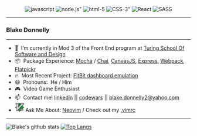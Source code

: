 

<div align="center">
  <img alt="javascript" src="https://img.shields.io/badge/javascript%20-%23F7DF1E.svg?&style=for-the-badge&logo=javascript&logoColor=%23231123" />
  <img alt=node.js" src="https://img.shields.io/badge/node.js%20-%2343853D.svg?&style=for-the-badge&logo=node.js&logoColor=white" />
  <img alt="html-5" src="https://img.shields.io/badge/html5%20-%23E34F26.svg?&style=for-the-badge&logo=html5&logoColor=white" />
  <img alt=CSS-3" src="https://img.shields.io/badge/css3%20-%231572B6.svg?&style=for-the-badge&logo=css3&logoColor=white" />
  <img alt="React" src="https://img.shields.io/badge/react%20-%2320232a.svg?&style=for-the-badge&logo=react&logoColor=%2361DAFB" />
<img alt="SASS" src="https://img.shields.io/badge/SASS%20-%23CC6699.svg?&style=for-the-badge&logo=Sass&logoColor=%23EFF7FF" />

</div>

---
###                                                Blake Donnelly
---

- 🔭&nbsp;  I’m currently in Mod 3 of the Front End program at [Turing School Of Software and Design](https://turing.io/)
- :package:&nbsp;  Package Experience: [Mocha](https://www.npmjs.com/package/mocha) / [Chai](https://www.npmjs.com/package/chai), [CanvasJS](https://github.com/BlakeDonn/BlakeDonn/edit/master/README.md), [Express](https://www.npmjs.com/package/express), [Webpack](https://www.npmjs.com/package/webpack), [Flatpickr](https://www.npmjs.com/package/flatpickr)
- :fire:&nbsp; Most Recent Project: [FitBit dashboard emulation](https://github.com/BlakeDonn/fitlit-starter-kit)
- 😄&nbsp;  Pronouns:&nbsp;  He / Him
- :video_game:&nbsp;  Video Game Enthusiast 
- 📫&nbsp;  Contact me!  [linkedin](https://www.linkedin.com/in/blake-donnelly/)  || [codewars](https://www.codewars.com/users/blakedonn) || blake.donnelly2@yahoo.com
- <img align="" alt="javascript logo" height="25px" width="25px" src="https://raw.githubusercontent.com/github/explore/80688e429a7d4ef2fca1e82350fe8e3517d3494d/topics/vim/vim.png" /> Ask Me About: [Neovim](https://neovim.io/) / Check out my [.vimrc](https://github.com/BlakeDonn/dotfiles/blob/master/.vimrc)


___

  ![Blake's github stats](https://github-readme-stats.vercel.app/api?username=BlakeDonn&count_private=true&show_icons=true&theme=dark) [![Top Langs](https://github-readme-stats.vercel.app/api/top-langs/?username=anuraghazra&hide=ruby,shell,GLSL&theme=dark)](https://github.com/anuraghazra/github-readme-stats)

